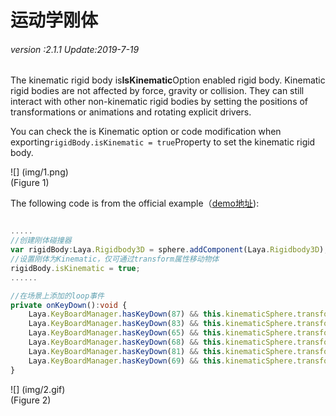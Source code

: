 # 运动学刚体

###### *version :2.1.1   Update:2019-7-19*

The kinematic rigid body is**IsKinematic**Option enabled rigid body. Kinematic rigid bodies are not affected by force, gravity or collision. They can still interact with other non-kinematic rigid bodies by setting the positions of transformations or animations and rotating explicit drivers.

You can check the is Kinematic option or code modification when exporting`rigidBody.isKinematic = true`Property to set the kinematic rigid body.

![] (img/1.png)<br> (Figure 1)

The following code is from the official example（[demo地址](https://layaair.ldc.layabox.com/demo2/?language=ch&category=3d&group=Physics3D&name=PhysicsWorld_Kinematic)):


```typescript

.....
//创建刚体碰撞器
var rigidBody:Laya.Rigidbody3D = sphere.addComponent(Laya.Rigidbody3D);
//设置刚体为Kinematic，仅可通过transform属性移动物体
rigidBody.isKinematic = true;
......

//在场景上添加的loop事件
private onKeyDown():void {
    Laya.KeyBoardManager.hasKeyDown(87) && this.kinematicSphere.transform.translate(new Laya.Vector3(0, 0, -0.2));//W
    Laya.KeyBoardManager.hasKeyDown(83) && this.kinematicSphere.transform.translate(new Laya.Vector3(0, 0, 0.2));//S
    Laya.KeyBoardManager.hasKeyDown(65) && this.kinematicSphere.transform.translate(new Laya.Vector3(-0.2, 0, 0));//A
    Laya.KeyBoardManager.hasKeyDown(68) && this.kinematicSphere.transform.translate(new Laya.Vector3(0.2, 0, 0));//D
    Laya.KeyBoardManager.hasKeyDown(81) && this.kinematicSphere.transform.translate(new Vector3(0, 0.2, 0));//Q
    Laya.KeyBoardManager.hasKeyDown(69) && this.kinematicSphere.transform.translate(new Laya.Vector3(0, -0.2, 0));//E
}
```


![] (img/2.gif) <br> (Figure 2)


